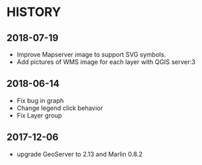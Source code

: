 # HISTORY

## 2018-07-19

* Improve Mapserver image to support SVG symbols.
* Add pictures of WMS image for each layer with QGIS server:3

## 2018-06-14

* Fix bug in graph
* Change legend click behavior
* Fix Layer group

## 2017-12-06

* upgrade GeoServer to 2.13 and Marlin 0.8.2

